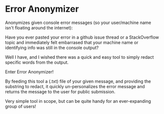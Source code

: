 
# Error Anonymizer

Anonymizes given console error messages (so your user/machine name isn't floating around the internet):

Have you ever pasted your error in a github issue thread or a StackOverflow topic and immediately felt embarrased that your machine name or identifying info was still in the console output?

Well I have, and I wished there was a quick and easy tool to simply redact specific words from the output.


Enter Error Anonymizer!


By feeding this tool a (.txt) file of your given message, and providing the substring to redact, it quickly un-personalizes the error message and returns the message to the user for public submission. 


Very simple tool in scope, but can be quite handy for an ever-expanding group of users!


